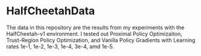 # HalfCheetahData

The data in this repository are the results from my experiments with the HalfCheetah-v1 environment. I tested out Proximal Policy Optimizaiton, Trust-Region Policy Optimization, and Vanilla Policy Gradients with Learning rates 1e-1, 1e-2, 1e-3, 1e-4, 3e-4, amd 1e-5.
